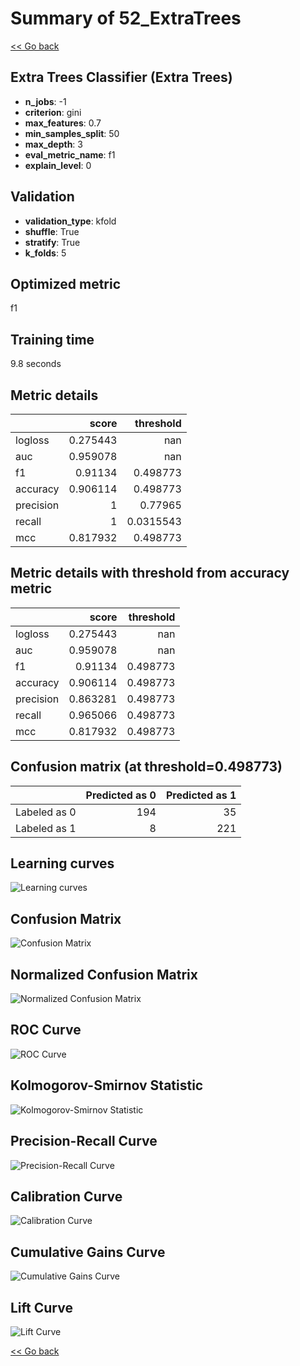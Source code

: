 # Summary of 52_ExtraTrees

[<< Go back](../README.md)


## Extra Trees Classifier (Extra Trees)
- **n_jobs**: -1
- **criterion**: gini
- **max_features**: 0.7
- **min_samples_split**: 50
- **max_depth**: 3
- **eval_metric_name**: f1
- **explain_level**: 0

## Validation
 - **validation_type**: kfold
 - **shuffle**: True
 - **stratify**: True
 - **k_folds**: 5

## Optimized metric
f1

## Training time

9.8 seconds

## Metric details
|           |    score |   threshold |
|:----------|---------:|------------:|
| logloss   | 0.275443 | nan         |
| auc       | 0.959078 | nan         |
| f1        | 0.91134  |   0.498773  |
| accuracy  | 0.906114 |   0.498773  |
| precision | 1        |   0.77965   |
| recall    | 1        |   0.0315543 |
| mcc       | 0.817932 |   0.498773  |


## Metric details with threshold from accuracy metric
|           |    score |   threshold |
|:----------|---------:|------------:|
| logloss   | 0.275443 |  nan        |
| auc       | 0.959078 |  nan        |
| f1        | 0.91134  |    0.498773 |
| accuracy  | 0.906114 |    0.498773 |
| precision | 0.863281 |    0.498773 |
| recall    | 0.965066 |    0.498773 |
| mcc       | 0.817932 |    0.498773 |


## Confusion matrix (at threshold=0.498773)
|              |   Predicted as 0 |   Predicted as 1 |
|:-------------|-----------------:|-----------------:|
| Labeled as 0 |              194 |               35 |
| Labeled as 1 |                8 |              221 |

## Learning curves
![Learning curves](learning_curves.png)
## Confusion Matrix

![Confusion Matrix](confusion_matrix.png)


## Normalized Confusion Matrix

![Normalized Confusion Matrix](confusion_matrix_normalized.png)


## ROC Curve

![ROC Curve](roc_curve.png)


## Kolmogorov-Smirnov Statistic

![Kolmogorov-Smirnov Statistic](ks_statistic.png)


## Precision-Recall Curve

![Precision-Recall Curve](precision_recall_curve.png)


## Calibration Curve

![Calibration Curve](calibration_curve_curve.png)


## Cumulative Gains Curve

![Cumulative Gains Curve](cumulative_gains_curve.png)


## Lift Curve

![Lift Curve](lift_curve.png)



[<< Go back](../README.md)
